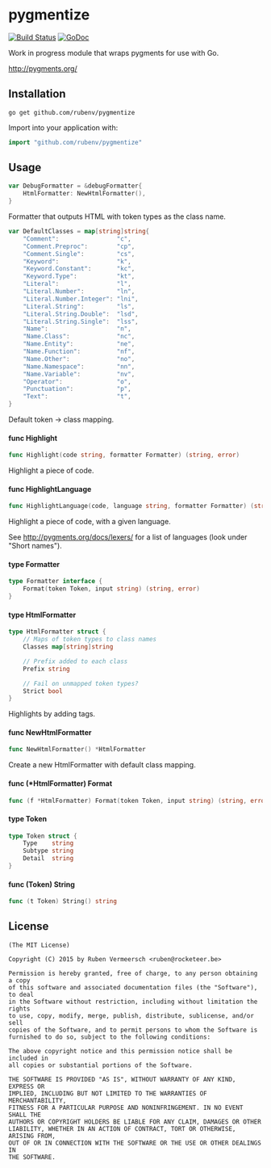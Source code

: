 # pygmentize

[![Build Status](https://travis-ci.org/rubenv/pygmentize.svg?branch=master)](https://travis-ci.org/rubenv/pygmentize) [![GoDoc](https://godoc.org/github.com/rubenv/pygmentize?status.png)](https://godoc.org/github.com/rubenv/pygmentize)

Work in progress module that wraps pygments for use with Go.

http://pygments.org/

## Installation
```
go get github.com/rubenv/pygmentize
```

Import into your application with:

```go
import "github.com/rubenv/pygmentize"
```

## Usage

```go
var DebugFormatter = &debugFormatter{
	HtmlFormatter: NewHtmlFormatter(),
}
```
Formatter that outputs HTML with token types as the class name.

```go
var DefaultClasses = map[string]string{
	"Comment":                "c",
	"Comment.Preproc":        "cp",
	"Comment.Single":         "cs",
	"Keyword":                "k",
	"Keyword.Constant":       "kc",
	"Keyword.Type":           "kt",
	"Literal":                "l",
	"Literal.Number":         "ln",
	"Literal.Number.Integer": "lni",
	"Literal.String":         "ls",
	"Literal.String.Double":  "lsd",
	"Literal.String.Single":  "lss",
	"Name":                   "n",
	"Name.Class":             "nc",
	"Name.Entity":            "ne",
	"Name.Function":          "nf",
	"Name.Other":             "no",
	"Name.Namespace":         "nn",
	"Name.Variable":          "nv",
	"Operator":               "o",
	"Punctuation":            "p",
	"Text":                   "t",
}
```
Default token -> class mapping.

#### func  Highlight

```go
func Highlight(code string, formatter Formatter) (string, error)
```
Highlight a piece of code.

#### func  HighlightLanguage

```go
func HighlightLanguage(code, language string, formatter Formatter) (string, error)
```
Highlight a piece of code, with a given language.

See http://pygments.org/docs/lexers/ for a list of languages (look under "Short
names").

#### type Formatter

```go
type Formatter interface {
	Format(token Token, input string) (string, error)
}
```


#### type HtmlFormatter

```go
type HtmlFormatter struct {
	// Maps of token types to class names
	Classes map[string]string

	// Prefix added to each class
	Prefix string

	// Fail on unmapped token types?
	Strict bool
}
```

Highlights by adding <span> tags.

#### func  NewHtmlFormatter

```go
func NewHtmlFormatter() *HtmlFormatter
```
Create a new HtmlFormatter with default class mapping.

#### func (*HtmlFormatter) Format

```go
func (f *HtmlFormatter) Format(token Token, input string) (string, error)
```

#### type Token

```go
type Token struct {
	Type    string
	Subtype string
	Detail  string
}
```


#### func (Token) String

```go
func (t Token) String() string
```

## License

    (The MIT License)

    Copyright (C) 2015 by Ruben Vermeersch <ruben@rocketeer.be>

    Permission is hereby granted, free of charge, to any person obtaining a copy
    of this software and associated documentation files (the "Software"), to deal
    in the Software without restriction, including without limitation the rights
    to use, copy, modify, merge, publish, distribute, sublicense, and/or sell
    copies of the Software, and to permit persons to whom the Software is
    furnished to do so, subject to the following conditions:

    The above copyright notice and this permission notice shall be included in
    all copies or substantial portions of the Software.

    THE SOFTWARE IS PROVIDED "AS IS", WITHOUT WARRANTY OF ANY KIND, EXPRESS OR
    IMPLIED, INCLUDING BUT NOT LIMITED TO THE WARRANTIES OF MERCHANTABILITY,
    FITNESS FOR A PARTICULAR PURPOSE AND NONINFRINGEMENT. IN NO EVENT SHALL THE
    AUTHORS OR COPYRIGHT HOLDERS BE LIABLE FOR ANY CLAIM, DAMAGES OR OTHER
    LIABILITY, WHETHER IN AN ACTION OF CONTRACT, TORT OR OTHERWISE, ARISING FROM,
    OUT OF OR IN CONNECTION WITH THE SOFTWARE OR THE USE OR OTHER DEALINGS IN
    THE SOFTWARE.
